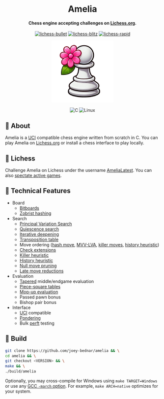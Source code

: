 <div align="center">

# Amelia
#### Chess engine accepting challenges on [Lichess.org](https://lichess.org/@/AmeliaLatest).


[![lichess-bullet](https://lichess-shield.vercel.app/api?username=AmeliaLatest&format=bullet)](https://lichess.org/@/AmeliaLatest/perf/bullet)
[![lichess-blitz](https://lichess-shield.vercel.app/api?username=AmeliaLatest&format=blitz)](https://lichess.org/@/AmeliaLatest/perf/blitz)
[![lichess-rapid](https://lichess-shield.vercel.app/api?username=AmeliaLatest&format=rapid)](https://lichess.org/@/AmeliaLatest/perf/rapid)

<img src="logo.png" alt="logo" width="200px" height="200px"/>

![C](https://img.shields.io/badge/c-%2300599C.svg?style=for-the-badge&logo=c&logoColor=white)
![Linux](https://img.shields.io/badge/Linux-FCC624?style=for-the-badge&logo=linux&logoColor=black)

</div>

## :hibiscus: About

Amelia is a [UCI](https://www.chessprogramming.org/UCI) compatible chess engine written
from scratch in C. You can play Amelia on [Lichess.org](https://lichess.org/@/AmeliaLatest) or
install a chess interface to play locally.

## :hibiscus: Lichess

Challenge Amelia on Lichess under the username [AmeliaLatest](https://lichess.org/@/AmeliaLatest).
You can also [spectate active games](https://lichess.org/@/AmeliaLatest/tv).

## :hibiscus: Technical Features

- Board
    - [Bitboards](https://www.chessprogramming.org/Bitboards)
    - [Zobrist hashing](https://en.wikipedia.org/wiki/Zobrist_hashing)
- Search
    - [Principal Variation Search](https://en.wikipedia.org/wiki/Principal_variation_search)
    - [Quiescence search](https://en.wikipedia.org/wiki/Quiescence_search)
    - [Iterative deepening](https://www.chessprogramming.org/Iterative_Deepening)
    - [Transposition table](https://en.wikipedia.org/wiki/Transposition_table)
    - Move ordering ([hash move](https://www.chessprogramming.org/Hash_Move), [MVV-LVA](https://www.chessprogramming.org/MVV-LVA), [killer moves](https://www.chessprogramming.org/Killer_Move), [history heuristic](https://www.chessprogramming.org/History_Heuristic))
    - [Check extensions](https://www.chessprogramming.org/Check_Extensions)
    - [Killer heuristic](https://www.chessprogramming.org/Killer_Heuristic)
    - [History heuristic](https://www.chessprogramming.org/History_Heuristic)
    - [Null move pruning](https://en.wikipedia.org/wiki/Null-move_heuristic)
    - [Late move reductions](https://en.wikipedia.org/wiki/Late_move_reductions)
- Evaluation
    - [Tapered](https://www.chessprogramming.org/Tapered_Eval) middle/endgame evaluation
    - [Piece-square tables](https://www.chessprogramming.org/Piece-Square_Tables)
    - [Mop-up evaluation](https://www.chessprogramming.org/Mop-up_Evaluation)
    - Passed pawn bonus
    - Bishop pair bonus
- Interface
    - [UCI](https://en.wikipedia.org/wiki/Universal_Chess_Interface) compatible
    - [Pondering](https://www.chessprogramming.org/Pondering)
    - Bulk [perft](https://www.chessprogramming.org/Perft) testing

## :hibiscus: Build

```bash
git clone https://github.com/joey-bednar/amelia && \
cd amelia && \
git checkout <VERSION> && \
make && \
./build/amelia
```

Optionally, you may cross-compile for Windows using `make TARGET=Windows` or use any [GCC `-march` option](https://gcc.gnu.org/onlinedocs/gcc/x86-Options.html).
For example, `make ARCH=native` optimizes for your system.
